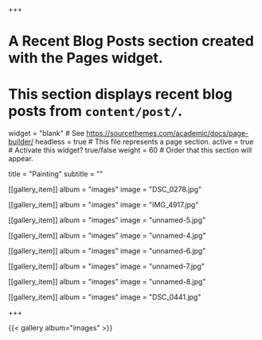 +++
# A Recent Blog Posts section created with the Pages widget.
# This section displays recent blog posts from `content/post/`.

widget = "blank"  # See https://sourcethemes.com/academic/docs/page-builder/
headless = true  # This file represents a page section.
active = true  # Activate this widget? true/false
weight = 60  # Order that this section will appear.

title = "Painting"
subtitle = ""

[[gallery_item]]
  album = "images"
  image = "DSC_0278.jpg"

[[gallery_item]]
  album = "images"
  image = "IMG_4917.jpg"
  
[[gallery_item]]
  album = "images"
  image = "unnamed-5.jpg"
  
[[gallery_item]]
  album = "images"
  image = "unnamed-4.jpg"

[[gallery_item]]
  album = "images"
  image = "unnamed-6.jpg"

[[gallery_item]]
  album = "images"
  image = "unnamed-7.jpg"

[[gallery_item]]
  album = "images"
  image = "unnamed-8.jpg"

[[gallery_item]]
  album = "images"
  image = "DSC_0441.jpg"


+++

{{< gallery album="images" >}}
